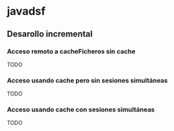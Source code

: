 # javadsf

## Desarollo incremental 
### Acceso remoto a cacheFicheros sin cache
TODO

### Acceso usando cache pero sin sesiones simultáneas
TODO

### Acceso usando cache con sesiones simultáneas
TODO

